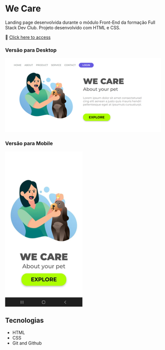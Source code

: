 # We Care

Landing page desenvolvida durante o módulo Front-End da formação Full Stack Dev Club. Projeto desenvolvido com HTML e CSS.

🔗 [Click here to access](https://n4ju15.github.io/we-care/)

### Versão para Desktop

![screenshot](img/projeto-desktop.png)

### Versão para Mobile

<div>
    <img width="250px" height="500px" title="projeto-mobile" src="./img/projeto-mobile.jpeg"/>
</div>

## Tecnologias

- HTML
- CSS
- Git and Github
